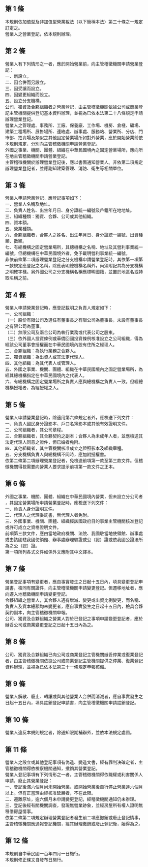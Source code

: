 第 1 條
-------
本規則依加值型及非加值型營業稅法（以下簡稱本法）第三十條之一規定  
訂定之。  
營業人之營業登記，依本規則辦理。

第 2 條
-------
營業人有下列情形之一者，應於開始營業前，向主管稽徵機關申請營業登  
記：  
一、新設立。  
二、因合併而另設立。  
三、因受讓而設立。  
四、因變更組織而設立。  
五、設立分支機構。  
公司、獨資及合夥組織者之營業登記，由主管稽徵機關依據公司或商業登  
記主管機關提供登記基本資料辦理，並視為已依本法第二十八條規定申請  
辦理營業登記。  
營業人之管理處、事務所、工廠、保養廠、工作場、機房、倉棧、礦場、  
建築工程場所、展售場所、連絡處、辦事處、服務站、營業所、分店、門  
市部、拍賣場及類似之其他固定營業場所如對外營業，應於開始營業前依  
本規則規定，分別向主管稽徵機關申請營業登記。  
外國之事業、機關、團體、組織在中華民國境內之固定營業場所，應向所  
在地主管稽徵機關申請營業登記。  
主管稽徵機關於辦理營業登記後，應以書面通知營業人。非依第二項規定  
辦理營業登記者，並應副知建築管理、消防、衛生等相關單位。

第 3 條
-------
營業人申請營業登記，應登記事項如下：  
一、營業人名稱及地址。  
二、負責人姓名、出生年月日、身分證統一編號及戶籍所在地地址。  
三、組織種類：獨資、合夥、公司或其他組織。  
四、資本額。  
五、營業種類。  
六、合夥組織者，合夥人之姓名、出生年月日、身分證統一編號、出資種  
    類、數額。  
七、有總機構之固定營業場所，其總機構之名稱、地址及其營利事業統一  
    編號。但總機構在中華民國境外者，免予載明營利事業統一編號。  
非依前條第二項辦理營業登記之分支機構申請營業登記時，其依第一項第  
一款規定應登記之名稱，除應表明總機構名稱外，尚須附記其為分支機構  
之明確字樣。另外國公司之分支機構名稱應標明國籍，並置於地區名或特  
取名稱之前。

第 4 條
-------
營業人申請營業登記時，應登記載明之負責人規定如下：  
一、公司組織：  
（一）股份有限公司及選任有董事長之有限公司為董事長，未設有董事長  
      之有限公司為董事。  
（二）無限公司及兩合公司為執行業務或代表公司之股東。  
（三）依外國人投資條例或華僑回國投資條例核准設立之公司組織，得為  
      經該公司董事會授權而在中華民國境內設有住所之經理人。  
二、合夥組織：為執行業務之合夥人。  
三、獨資組織：為出資人或其法定代理人。  
四、其他組織：為其代表人或管理人。  
五、外國之事業、機關、團體、組織在中華民國境內之固定營業場所，為  
    經其總機構指定在中華民國境內之代表人。  
六、有總機構之固定營業場所之負責人應與總機構之負責人一致。但經總  
    機構授權者，為經授權之人。

第 5 條
-------
營業人申請營業登記時，除適用第六條規定者外，應檢送下列文件：  
一、負責人國民身分證影本、戶口名簿影本或其他有效證明文件。  
二、公司組織者，其公司章程。  
三、合夥組織者，其合夥契約之副本；合夥人為未成年人者，並應檢送其  
    法定代理人同意之證件，但已婚者免附。  
四、其他組織者，其主管機關核准成立之證照影本及組織章程。  
五、分支機構負責人與總機構不同時，應加附授權書。  
依第二條第二項辦理營業登記者，免檢送前項第一款至第三款文件。但稽  
徵機關得視需要向營業人要求提示前項第一款文件之正本。

第 6 條
-------
外國之事業、機關、團體、組織在中華民國境內營業，但未設立分公司者  
，其固定營業場所申請營業登記時，應檢送下列文件：  
一、負責人身分證明文件。  
二、代理人之代理委託書，無代理人者免附。  
三、外國事業、機關、團體、組織經該國政府目的事業主管機關核准登記  
    或許可成立之資格證明文件。  
前項第三款文件，應由當地政府機關、法院、我國駐當地使領館、辦事處  
或由該國駐我國使領館、辦事處辦理驗證或公（認）證或依我國公證法所  
為之公（認）證。  
第一項所列各式文件如係外文應附其中文譯本。

第 7 條
-------
營業登記事項有變更者，應自事實發生之日起十五日內，填具變更登記申  
請書，檢同有關證件，向主管稽徵機關申請變更登記。但遷移地址者，應  
向遷入地稽徵機關申請變更登記。  
合夥組織之營業人，其合夥人遇有增減、變更或出資比例變更，而名稱、  
負責人及資本總額均未變更者，應自事實發生之日起十五日內，檢具合夥  
契約副本，向主管稽徵機關申報。  
公司、獨資及合夥組織之營業人對於已登記之事項申請變更登記者，應於  
辦妥公司或商業變更登記之日起十五日內為之。

第 8 條
-------
公司、獨資及合夥組織已向公司或商業登記主管機關辦妥停業或復業登記  
者，由主管稽徵機關依據公司或商業登記主管機關提供之停業、復業登記  
資料辦理，並視為已依本法第三十一條規定申報核備。

第 9 條
-------
營業人解散、廢止、轉讓或與其他營業人合併而消滅者，應自事實發生之  
日起十五日內，填具註銷登記申請書，向主管稽徵機關申請註銷登記。

第 10 條
--------
營業人違反本規則規定者，除通知限期補辦外，並依本法規定處罰。

第 11 條
--------
營業人之設立或其他登記事項有偽造、變造文書，經有罪判決確定者，主  
管稽徵機關得依檢察機關通知，撤銷其營業登記。  
營業人登記事項有下列情形之一者，主管稽徵機關得依職權或利害關係人  
申請，廢止其營業登記：  
一、登記後滿六個月尚未開始營業，或開始營業後自行停止營業達六個月  
    以上。但有正當理由經核准延展者，不在此限。  
二、遷離原址，逾六個月未申請變更登記，經稽徵機關通知仍未辦理。  
三、登記後經有關機關調查，發現無營業跡象，並經房屋所有權人證明無  
    租借房屋情事。  
依第二條第二項規定辦理營業登記者發生前二項應撤銷或廢止登記情事，  
主管稽徵機關應通報登記機關，經其辦理撤銷或廢止登記後，始得為之。

第 12 條
--------
本規則自中華民國一百年四月一日施行。  
本規則修正條文自發布日施行。

